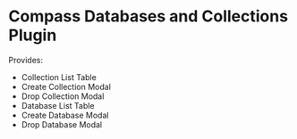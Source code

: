 # Compass Databases and Collections Plugin

Provides: 

* Collection List Table
* Create Collection Modal
* Drop Collection Modal
* Database List Table
* Create Database Modal
* Drop Database Modal
